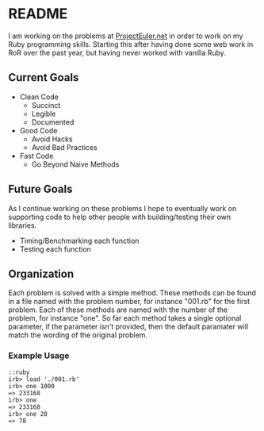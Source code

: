 # README #

I am working on the problems at [ProjectEuler.net](http://www.projecteuler.net) in order to work on my Ruby programming skills. Starting this after having done some web work in RoR over the past year, but having never worked with vanilla Ruby.


## Current Goals ##

* Clean Code
    * Succinct
    * Legible
    * Documented
* Good Code
    * Avoid Hacks
    * Avoid Bad Practices
* Fast Code
    * Go Beyond Naive Methods


## Future Goals ##

As I continue working on these problems I hope to eventually work on supporting code to help other people with building/testing their own libraries.

* Timing/Benchmarking each function
* Testing each function


## Organization ##

Each problem is solved with a simple method. These methods can be found in a file named with the problem number, for instance "001.rb" for the first problem. Each of these methods are named with the number of the problem, for instance "one". So far each method takes a single optional parameter, if the parameter isn't provided, then the default paramater will match the wording of the original problem.

### Example Usage ###
    ::ruby
    irb> load './001.rb'
    irb> one 1000
    => 233168
    irb> one
    => 233168
    irb> one 20
    => 78
